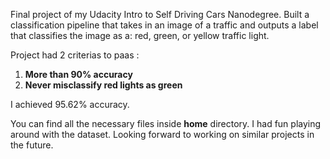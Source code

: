 Final project of my Udacity Intro to Self Driving Cars Nanodegree.
Built a classification pipeline that takes in an image of a traffic and outputs a label that classifies the image as a: red, green, or yellow traffic light.

Project had 2 criterias to paas :
1. **More than 90% accuracy**
2. **Never misclassify red lights as green**

I achieved 95.62% accuracy.

You can find all the necessary files inside **home** directory.
I had fun playing around with the dataset. Looking forward to working on similar projects in the future.
